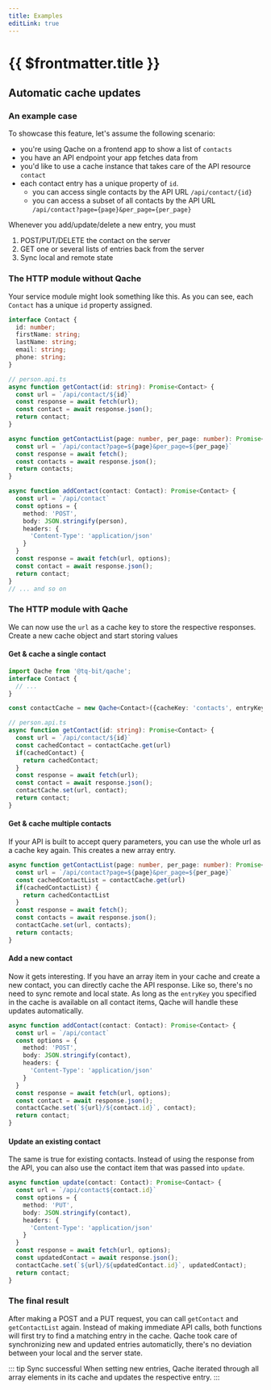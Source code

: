```yaml
---
title: Examples
editLink: true
---
```



# {{ $frontmatter.title }}

## Automatic cache updates

### An example case

To showcase this feature, let's assume the following scenario:

- you're using Qache on a frontend app to show a list of `contacts`
- you have an API endpoint your app fetches data from
- you'd like to use a cache instance that takes care of the API resource `contact`
- each contact entry has a unique property of `id`.
  - you can access single contacts by the API URL `/api/contact/{id}`
  - you can access a subset of all contacts by the API URL `/api/contact?page={page}&per_page={per_page}`

Whenever you add/update/delete a new entry, you must
1. POST/PUT/DELETE the contact on the server
2. GET one or several lists of entries back from the server
3. Sync local and remote state

### The HTTP module without Qache

Your service module might look something like this. As you can see, each `Contact` has a unique `id` property assigned.

```ts
interface Contact {
  id: number;
  firstName: string;
  lastName: string;
  email: string;
  phone: string;
}

// person.api.ts
async function getContact(id: string): Promise<Contact> {
  const url = `/api/contact/${id}`
  const response = await fetch(url);
  const contact = await response.json();
  return contact;
}

async function getContactList(page: number, per_page: number): Promise<Contact[]> {
  const url = `/api/contact?page=${page}&per_page=${per_page}`
  const response = await fetch();
  const contacts = await response.json();
  return contacts;
}

async function addContact(contact: Contact): Promise<Contact> {
  const url = `/api/contact`
  const options = {
    method: 'POST',
    body: JSON.stringify(person),
    headers: {
      'Content-Type': 'application/json'
    }
  }
  const response = await fetch(url, options);
  const contact = await response.json();
  return contact;
}
// ... and so on
```

### The HTTP module with Qache

We can now use the `url` as a cache key to store the respective responses. Create a new cache object and start storing values

#### Get & cache a single contact

```ts {6,11-14,17,23-26,29,44}
import Qache from '@tq-bit/qache';
interface Contact {
  // ...
}

const contactCache = new Qache<Contact>({cacheKey: 'contacts', entryKey: 'id'})

// person.api.ts
async function getContact(id: string): Promise<Contact> {
  const url = `/api/contact/${id}`
  const cachedContact = contactCache.get(url)
  if(cachedContact) {
    return cachedContact;
  }
  const response = await fetch(url);
  const contact = await response.json();
  contactCache.set(url, contact);
  return contact;
}
```

#### Get & cache multiple contacts

If your API is built to accept query parameters, you can use the whole url as a cache key again. This creates a new array entry.

```ts {3-6,9}
async function getContactList(page: number, per_page: number): Promise<Contact[]> {
  const url = `/api/contact?page=${page}&per_page=${per_page}`
  const cachedContactList = contactCache.get(url)
  if(cachedContactList) {
    return cachedContactList
  }
  const response = await fetch();
  const contacts = await response.json();
  contactCache.set(url, contacts);
  return contacts;
}
```

#### Add a new contact

Now it gets interesting. If you have an array item in your cache and create a new contact, you can directly cache the API response. Like so, there's no need to sync remote and local state. As long as the `entryKey` you specified in the cache is available on all contact items, Qache will handle these updates automatically.

```ts {11}
async function addContact(contact: Contact): Promise<Contact> {
  const url = `/api/contact`
  const options = {
    method: 'POST',
    body: JSON.stringify(contact),
    headers: {
      'Content-Type': 'application/json'
    }
  }
  const response = await fetch(url, options);
  const contact = await response.json();
  contactCache.set(`${url}/${contact.id}`, contact);
  return contact;
}
```

#### Update an existing contact

The same is true for existing contacts. Instead of using the response from the API, you can also use the contact item that was passed into `update`.

```ts {12}
async function update(contact: Contact): Promise<Contact> {
  const url = `/api/contact${contact.id}`
  const options = {
    method: 'PUT',
    body: JSON.stringify(contact),
    headers: {
      'Content-Type': 'application/json'
    }
  }
  const response = await fetch(url, options);
  const updatedContact = await response.json();
  contactCache.set(`${url}/${updatedContact.id}`, updatedContact);
  return contact;
}
```

### The final result

After making a POST and a PUT request, you can call `getContact` and `getContactList` again. Instead of making immediate API calls, both functions will first try to find a matching entry in the cache. Qache took care of synchronizing new and updated entries automaticlly, there's no deviation between your local and the server state.

::: tip Sync successful
When setting new entries, Qache iterated through all array elements in its cache and updates the respective entry.
:::